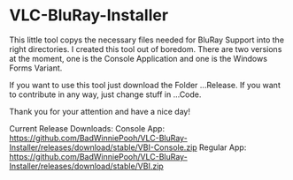 # VLC-BluRay-Installer
This little tool copys the necessary files needed for BluRay Support into the right directories.
I created this tool out of boredom.
There are two versions at the moment, one is the Console Application and one is the Windows Forms Variant.

If you want to use this tool just download the Folder ...Release.
If you want to contribute in any way, just change stuff in ...Code.

Thank you for your attention and have a nice day!

Current Release Downloads:
Console App: https://github.com/BadWinniePooh/VLC-BluRay-Installer/releases/download/stable/VBI-Console.zip
Regular App: https://github.com/BadWinniePooh/VLC-BluRay-Installer/releases/download/stable/VBI.zip
